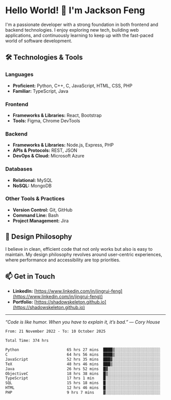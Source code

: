 # Hello World! 👋 I'm Jackson Feng

I'm a passionate developer with a strong foundation in both frontend and backend technologies. I enjoy exploring new tech, building web applications, and continuously learning to keep up with the fast-paced world of software development.

## 🛠 Technologies & Tools

### Languages
- **Proficient:** Python, C++, C, JavaScript, HTML, CSS, PHP
- **Familiar:** TypeScript, Java

### Frontend
- **Frameworks & Libraries:** React, Bootstrap
- **Tools:** Figma, Chrome DevTools

### Backend
- **Frameworks & Libraries:** Node.js, Express, PHP
- **APIs & Protocols:** REST, JSON
- **DevOps & Cloud:** Microsoft Azure

### Databases
- **Relational:** MySQL
- **NoSQL:** MongoDB

### Other Tools & Practices
- **Version Control:** Git, GitHub
- **Command Line:** Bash
- **Project Management:** Jira


## 🎨 Design Philosophy

I believe in clean, efficient code that not only works but also is easy to maintain. My design philosophy revolves around user-centric experiences, where performance and accessibility are top priorities.

## 📫 Get in Touch

- **LinkedIn:** [https://www.linkedin.com/in/jingrui-feng](https://www.linkedin.com/in/jingrui-feng))
- **Portfolio:** [https://shadowskeleton.github.io](https://shadowskeleton.github.io)

---

*“Code is like humor. When you have to explain it, it’s bad.” — Cory House*



<!--START_SECTION:waka-->

```txt
From: 21 November 2022 - To: 10 October 2025

Total Time: 374 hrs

Python                     65 hrs 27 mins  ████▒░░░░░░░░░░░░░░░░░░░░   17.50 %
C                          64 hrs 56 mins  ████▒░░░░░░░░░░░░░░░░░░░░   17.36 %
JavaScript                 52 hrs 35 mins  ███▓░░░░░░░░░░░░░░░░░░░░░   14.06 %
TeX                        48 hrs 46 mins  ███▒░░░░░░░░░░░░░░░░░░░░░   13.04 %
Java                       26 hrs 52 mins  █▓░░░░░░░░░░░░░░░░░░░░░░░   07.19 %
ObjectiveC                 18 hrs 38 mins  █▒░░░░░░░░░░░░░░░░░░░░░░░   04.98 %
TypeScript                 17 hrs 1 min    █░░░░░░░░░░░░░░░░░░░░░░░░   04.55 %
SQL                        15 hrs 18 mins  █░░░░░░░░░░░░░░░░░░░░░░░░   04.09 %
HTML                       12 hrs 46 mins  █░░░░░░░░░░░░░░░░░░░░░░░░   03.42 %
PHP                        9 hrs 7 mins    ▓░░░░░░░░░░░░░░░░░░░░░░░░   02.44 %
```

<!--END_SECTION:waka-->


